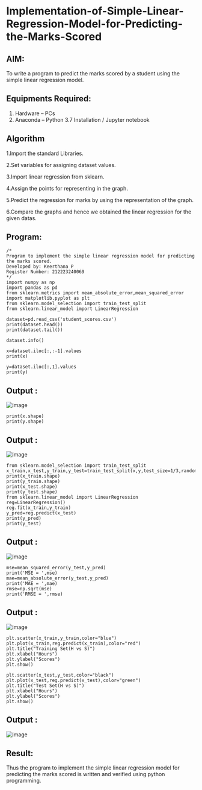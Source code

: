 # Implementation-of-Simple-Linear-Regression-Model-for-Predicting-the-Marks-Scored

## AIM:
To write a program to predict the marks scored by a student using the simple linear regression model.

## Equipments Required:
1. Hardware – PCs
2. Anaconda – Python 3.7 Installation / Jupyter notebook

## Algorithm

1.Import the standard Libraries.

2.Set variables for assigning dataset values.

3.Import linear regression from sklearn.

4.Assign the points for representing in the graph.

5.Predict the regression for marks by using the representation of the graph.

6.Compare the graphs and hence we obtained the linear regression for the given datas.

## Program:
```
/*
Program to implement the simple linear regression model for predicting the marks scored.
Developed by: Keerthana P 
Register Number: 212223240069  
*/
import numpy as np
import pandas as pd
from sklearn.metrics import mean_absolute_error,mean_squared_error
import matplotlib.pyplot as plt
from sklearn.model_selection import train_test_split
from sklearn.linear_model import LinearRegression

dataset=pd.read_csv('student_scores.csv')
print(dataset.head())
print(dataset.tail())

dataset.info()

x=dataset.iloc[:,:-1].values
print(x)

y=dataset.iloc[:,1].values
print(y)

```
## Output :

![image](https://github.com/user-attachments/assets/556cee0e-9333-4309-ba96-c20b9ba8023d)

```
print(x.shape)
print(y.shape)
```

## Output :
![image](https://github.com/user-attachments/assets/eea79f3f-7b27-44ab-b3e5-dc5ab6703fc5)

```
from sklearn.model_selection import train_test_split
x_train,x_test,y_train,y_test=train_test_split(x,y,test_size=1/3,random_state=0)
print(x_train.shape)
print(y_train.shape)
print(x_test.shape)
print(y_test.shape)
from sklearn.linear_model import LinearRegression
reg=LinearRegression()
reg.fit(x_train,y_train)
y_pred=reg.predict(x_test)
print(y_pred)
print(y_test)
```

## Output :
![image](https://github.com/user-attachments/assets/3fffa9e6-508e-4860-9cd4-368493befc2f)

```
mse=mean_squared_error(y_test,y_pred)
print('MSE = ',mse)
mae=mean_absolute_error(y_test,y_pred)
print('MAE = ',mae)
rmse=np.sqrt(mse)
print('RMSE = ',rmse)
```

## Output :
![image](https://github.com/user-attachments/assets/f0556368-068a-4093-b5a5-72c7d2f0b1bd)

```
plt.scatter(x_train,y_train,color="blue")
plt.plot(x_train,reg.predict(x_train),color="red")
plt.title("Training Set(H vs S)")
plt.xlabel("Hours")
plt.ylabel("Scores")
plt.show()

plt.scatter(x_test,y_test,color="black")
plt.plot(x_test,reg.predict(x_test),color="green")
plt.title("Test Set(H vs S)")
plt.xlabel("Hours")
plt.ylabel("Scores")
plt.show()
```

## Output :
![image](https://github.com/user-attachments/assets/b77db5a4-822e-440c-9723-eca0bb8a1790)

## Result:
Thus the program to implement the simple linear regression model for predicting the marks scored is written and verified using python programming.

